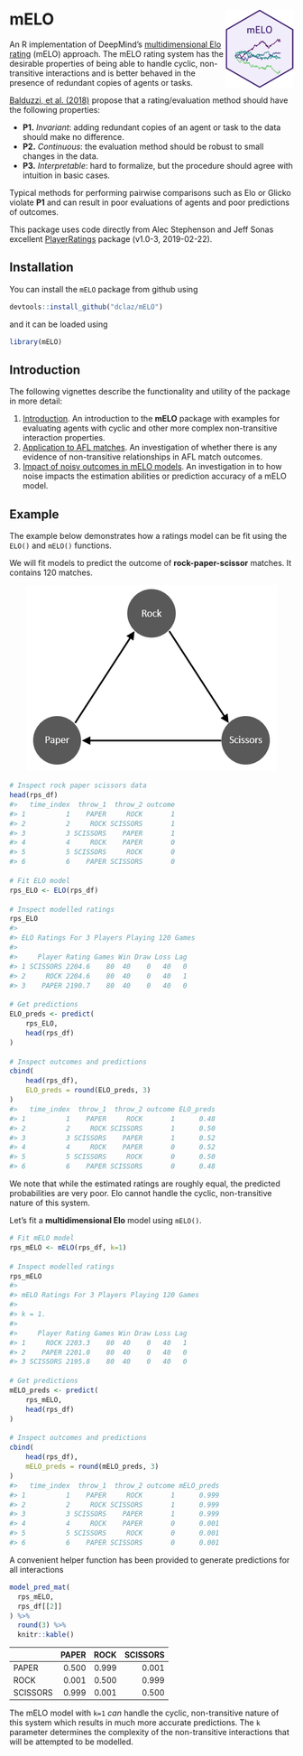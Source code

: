 
<!-- README.md is generated from README.Rmd. Please edit that file -->

# mELO <img src='man/figures/logo.png' align="right" height="139" />

<!-- badges: start -->

<!-- badges: end -->

An R implementation of DeepMind’s [multidimensional Elo
rating](https://arxiv.org/abs/1806.02643) (mELO) approach. The mELO
rating system has the desirable properties of being able to handle
cyclic, non-transitive interactions and is better behaved in the
presence of redundant copies of agents or tasks.

[Balduzzi, et al. (2018)](https://arxiv.org/abs/1806.02643) propose that
a rating/evaluation method should have the following properties:

  - **P1.** *Invariant*: adding redundant copies of an agent or task to
    the data should make no difference.
  - **P2.** *Continuous*: the evaluation method should be robust to
    small changes in the data.
  - **P3.** *Interpretable*: hard to formalize, but the procedure should
    agree with intuition in basic cases.

Typical methods for performing pairwise comparisons such as Elo or
Glicko violate **P1** and can result in poor evaluations of agents and
poor predictions of outcomes.

This package uses code directly from Alec Stephenson and Jeff Sonas
excellent
[PlayerRatings](https://cran.r-project.org/package=PlayerRatings)
package (v1.0-3, 2019-02-22).

## Installation

You can install the `mELO` package from github using

``` r
devtools::install_github("dclaz/mELO")
```

and it can be loaded using

``` r
library(mELO)
```

## Introduction

The following vignettes describe the functionality and utility of the
package in more detail:

1.  [Introduction](https://dclaz.github.io/mELO/articles/introduction.html).
    An introduction to the **mELO** package with examples for evaluating
    agents with cyclic and other more complex non-transitive interaction
    properties.
2.  [Application to AFL
    matches](https://dclaz.github.io/mELO/articles/afl.html). An
    investigation of whether there is any evidence of non-transitive
    relationships in AFL match outcomes.
3.  [Impact of noisy outcomes in mELO
    models](https://dclaz.github.io/mELO/articles/noise.html). An
    investigation in to how noise impacts the estimation abilities or
    prediction accuracy of a mELO model.

## Example

The example below demonstrates how a ratings model can be fit using the
`ELO()` and `mELO()` functions.

We will fit models to predict the outcome of **rock-paper-scissor**
matches. It contains 120 matches.

<p align="center">

<img src="vignettes/images/rps.png">

</p>

``` r
# Inspect rock paper scissors data
head(rps_df)
#>   time_index  throw_1  throw_2 outcome
#> 1          1    PAPER     ROCK       1
#> 2          2     ROCK SCISSORS       1
#> 3          3 SCISSORS    PAPER       1
#> 4          4     ROCK    PAPER       0
#> 5          5 SCISSORS     ROCK       0
#> 6          6    PAPER SCISSORS       0

# Fit ELO model
rps_ELO <- ELO(rps_df)

# Inspect modelled ratings
rps_ELO
#> 
#> ELO Ratings For 3 Players Playing 120 Games
#> 
#>     Player Rating Games Win Draw Loss Lag
#> 1 SCISSORS 2204.6    80  40    0   40   0
#> 2     ROCK 2204.6    80  40    0   40   1
#> 3    PAPER 2190.7    80  40    0   40   0

# Get predictions
ELO_preds <- predict(
    rps_ELO,
    head(rps_df)
)

# Inspect outcomes and predictions
cbind(
    head(rps_df),
    ELO_preds = round(ELO_preds, 3)
)
#>   time_index  throw_1  throw_2 outcome ELO_preds
#> 1          1    PAPER     ROCK       1      0.48
#> 2          2     ROCK SCISSORS       1      0.50
#> 3          3 SCISSORS    PAPER       1      0.52
#> 4          4     ROCK    PAPER       0      0.52
#> 5          5 SCISSORS     ROCK       0      0.50
#> 6          6    PAPER SCISSORS       0      0.48
```

We note that while the estimated ratings are roughly equal, the
predicted probabilities are very poor. Elo cannot handle the cyclic,
non-transitive nature of this system.

Let’s fit a **multidimensional Elo** model using `mELO()`.

``` r
# Fit mELO model
rps_mELO <- mELO(rps_df, k=1)

# Inspect modelled ratings
rps_mELO
#> 
#> mELO Ratings For 3 Players Playing 120 Games
#> 
#> k = 1.
#> 
#>     Player Rating Games Win Draw Loss Lag
#> 1     ROCK 2203.3    80  40    0   40   1
#> 2    PAPER 2201.0    80  40    0   40   0
#> 3 SCISSORS 2195.8    80  40    0   40   0

# Get predictions
mELO_preds <- predict(
    rps_mELO,
    head(rps_df)
)

# Inspect outcomes and predictions
cbind(
    head(rps_df),
    mELO_preds = round(mELO_preds, 3)
)
#>   time_index  throw_1  throw_2 outcome mELO_preds
#> 1          1    PAPER     ROCK       1      0.999
#> 2          2     ROCK SCISSORS       1      0.999
#> 3          3 SCISSORS    PAPER       1      0.999
#> 4          4     ROCK    PAPER       0      0.001
#> 5          5 SCISSORS     ROCK       0      0.001
#> 6          6    PAPER SCISSORS       0      0.001
```

A convenient helper function has been provided to generate predictions
for all interactions

``` r
model_pred_mat(
  rps_mELO,
  rps_df[[2]]
) %>% 
  round(3) %>%
  knitr::kable()
```

|          | PAPER |  ROCK | SCISSORS |
| -------- | ----: | ----: | -------: |
| PAPER    | 0.500 | 0.999 |    0.001 |
| ROCK     | 0.001 | 0.500 |    0.999 |
| SCISSORS | 0.999 | 0.001 |    0.500 |

The mELO model with `k=1` *can* handle the cyclic, non-transitive nature
of this system which results in much more accurate predictions. The `k`
parameter determines the complexity of the non-transitive interactions
that will be attempted to be modelled.
